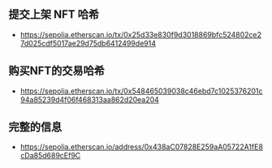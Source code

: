 ## 提交上架 NFT 哈希
- https://sepolia.etherscan.io/tx/0x25d33e830f9d3018869bfc524802ce27d025cdf5017ae29d75db6412499de914
## 购买NFT的交易哈希
- https://sepolia.etherscan.io/tx/0x548465039038c46ebd7c1025376201c94a85239d4f06f468313aa862d20ea204

## 完整的信息
- https://sepolia.etherscan.io/address/0x438aC07828E259aA05722A1fE8cDa85d689cEf9C

